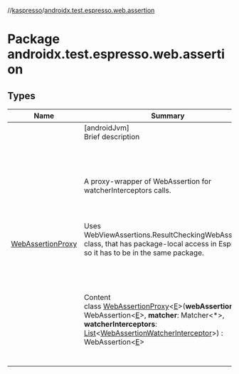 //[kaspresso](../index.md)/[androidx.test.espresso.web.assertion](index.md)



# Package androidx.test.espresso.web.assertion  


## Types  
  
|  Name|  Summary| 
|---|---|
| [WebAssertionProxy](-web-assertion-proxy/index.md)| [androidJvm]  <br>Brief description  <br><br><br><br><br>A proxy-wrapper of WebAssertion for watcherInterceptors calls.<br><br><br><br>Uses WebViewAssertions.ResultCheckingWebAssertion class, that has package-local access in Espresso, so it has to be in the same package.<br><br><br><br>  <br>Content  <br>class [WebAssertionProxy](-web-assertion-proxy/index.md)<[E](-web-assertion-proxy/index.md)>(**webAssertion**: WebAssertion<[E](-web-assertion-proxy/index.md)>, **matcher**: Matcher<*>, **watcherInterceptors**: [List](https://kotlinlang.org/api/latest/jvm/stdlib/kotlin.collections/-list/index.html)<[WebAssertionWatcherInterceptor](../com.kaspersky.kaspresso.interceptors.watcher.view/-web-assertion-watcher-interceptor/index.md)>) : WebAssertion<[E](-web-assertion-proxy/index.md)>   <br><br><br>

